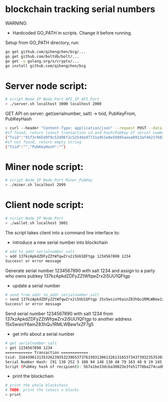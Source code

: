 # blockchain tracking serial numbers

WARNING:
- Hardcoded GO_PATH in scripts. Change it before running.

Setup from GO_PATH directory, run:
```bash
go get github.com/qihengchen/bcg/...
go get github.com/boltdb/bolt/...
go get -u golang.org/x/crypto/...
go install github.com/qihengchen/bcg
```

# Server node script:
```bash
# script Node_IP Node_Port API_IP API_Port
> ./server.sh localhost 3000 localhost 2000
```

GET API on server:
get(serialnumber, salt) -> txid, PubKeyFrom, PubKeyHash
```bash
> curl --header "Content-Type: application/json" --request POST --data '{"serialnumber":"1234567890","salt":"salt"}' http://localhost:2000/get
#if found, return latest transaction id and hash(PubKey of serial number owner)
{"Txid":"91f3c965d9f9c52d96f2c52549a97731a951e0e59895aeea0913af4621f60263","PubKeyHash":"23fc6fa8404aa90fdef53b34f705e1e3f350deae"}
#if not found, return empty string
{"Txid":"","PubKeyHash":""}
```


# Miner node script:
```bash
# script Node_IP Node_Port Miner_PubKey
> ./miner.sh localhost 2999
```


# Client node script:
```bash
# script Node_IP Node_Port
> ./wallet.sh localhost 3001
```

The script takes client into a command line interface to:

- introduce a new serial number into blockchain
```bash
# add to_addr serialnumber salt
> add 137kzApkdZDFyZZtWfqwZrx2i5UU1QFtgp 1234567890 1234
Success! or error message
```
Generate serial number 1234567890 with salt 1234 and assign to a party who owns pubkey 137kzApkdZDFyZZtWfqwZrx2i5UU1QFtgp

- update a serial number
```bash
# send from_addr to_addr serialnumber salt
> send 137kzApkdZDFyZZtWfqwZrx2i5UU1QFtgp 15x5wsioY6ainZ83hQu1RMLWBew1xZF7g5 1234567890 1234
Success! or error message
```
Send serial number 1234567890 with salt 1234 from 137kzApkdZDFyZZtWfqwZrx2i5UU1QFtgp to another address 15x5wsioY6ainZ83hQu1RMLWBew1xZF7g5

- get info about a serial number
```bash
# get serialnumber salt
> get 1234567890 1234
============ Transaction ============
txid: 31643961313532623935323965373763303130613261316537343739323535303733623031663664303062646535363338396436666134343634313761356233
Serial Number Hash: [91 130 252 3 108 94 148 130 48 79 163 48 9 19 245 56 88 65 73 245 251 57 116 113 25 252 7 224 20 248 219 174]
Script (PubKey hash of recipient): 5b7a1be33dcba30823e3fe51778ba274cadb7dd5
```

- print the blockchain
```bash
# print the whole blockchain
# TODO: print the latest n blocks
> print
```

